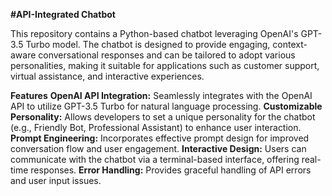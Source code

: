 **#API-Integrated Chatbot**

This repository contains a Python-based chatbot leveraging OpenAI's GPT-3.5 Turbo model. The chatbot is designed to provide engaging, context-aware conversational responses and can be tailored to adopt various personalities, making it suitable for applications such as customer support, virtual assistance, and interactive experiences.

**Features**
**OpenAI API Integration:** Seamlessly integrates with the OpenAI API to utilize GPT-3.5 Turbo for natural language processing.
**Customizable Personality:** Allows developers to set a unique personality for the chatbot (e.g., Friendly Bot, Professional Assistant) to enhance user interaction.
**Prompt Engineering:** Incorporates effective prompt design for improved conversation flow and user engagement.
**Interactive Design:** Users can communicate with the chatbot via a terminal-based interface, offering real-time responses.
**Error Handling:** Provides graceful handling of API errors and user input issues.
